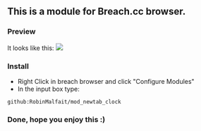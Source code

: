 ## This is a module for Breach.cc browser.


### Preview

It looks like this:
![](http://d.pr/i/BqF0+)

### Install

 - Right Click in breach browser and click "Configure Modules"
 - In the input box type:
  
  ```
  github:RobinMalfait/mod_newtab_clock
  ```
  

### Done, hope you enjoy this :)
